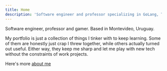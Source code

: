 ```yaml
---
title: Home
description: 'Software engineer and professor specializing in GoLang, TypeScript, and distributed systems. Based in Montevideo, Uruguay.'
---
```


Software engineer, professor and gamer. Based in Montevideo, Uruguay.

My portfolio is just a collection of things I tinker with to keep learning. Some of them are honestly just crap I threw together, while others actually turned out useful. Either way, they keep me sharp and let me play with new tech without the constraints of work projects.

Here's more [about me](/about/)

